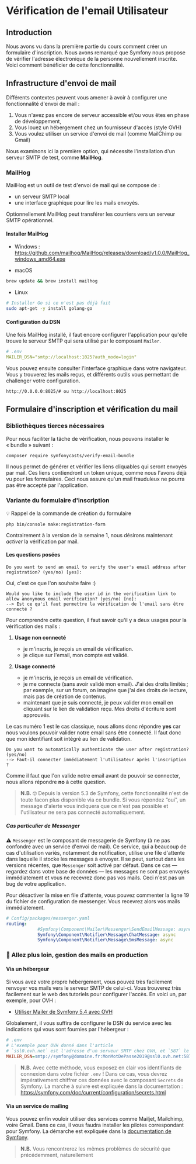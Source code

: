 # Vérification de l'email Utilisateur

## Introduction

Nous avons vu dans la première partie du cours comment créer un formulaire d'inscription. Nous avons remarqué que Symfony nous propose de vérifier l'adresse électronique de la personne nouvellement inscrite. Voici comment bénéficier de cette fonctionnalité.

## Infrastructure d'envoi de mail

Différents contextes peuvent vous amener à avoir à configurer une fonctionnalité d'envoi de mail :
1. Vous n'avez pas encore de serveur accessible et/ou vous êtes en phase de développement, 
2. Vous louez un hébergement chez un fournisseur d'accès (style OVH)
3. Vous voulez utiliser un service d'envoi de mail (comme MailChimp ou Gmail)

Nous examinons ici la première option, qui nécessite l'installation d'un serveur SMTP de test, comme **MailHog**. 

### MailHog
MailHog est un outil de test d'envoi de mail qui se compose de :
- un serveur SMTP local 
- une interface graphique pour lire les mails envoyés.

Optionnellement MailHog peut transférer les courriers vers un serveur SMTP opérationnel.

#### Installer MailHog

- Windows : https://github.com/mailhog/MailHog/releases/download/v1.0.0/MailHog_windows_amd64.exe

- macOS
```bash
brew update && brew install mailhog
```

- Linux
```bash
# Installer Go si ce n'est pas déjà fait
sudo apt-get -y install golang-go
```

#### Configuration du DSN
Une fois MailHog installé, il faut encore configurer l'application pour qu'elle trouve le serveur SMTP qui sera utilisé par le composant `Mailer`.
```yaml
# .env
MAILER_DSN="smtp://localhost:1025?auth_mode=login"
```
Vous pouvez ensuite consulter l'interface graphique dans votre navigateur.
Vous y trouverez les mails reçus, et différents outils vous permettant de challenger votre configuration.
```
http://0.0.0.0:8025/# ou http://localhost:8025
```

## Formulaire d'inscription et vérification du mail

### Bibliothèques tierces nécessaires
Pour nous faciliter la tâche de vérification, nous pouvons installer le « bundle » suivant :
```bash
composer require symfonycasts/verify-email-bundle
```
Il nous permet de générer et vérifier les liens cliquables qui seront envoyés par mail. Ces liens contiendront un token unique, comme nous l'avons déjà vu pour les formulaires. Ceci nous assure qu'un mail frauduleux ne pourra pas être accepté par l'application.

### Variante du formulaire d'inscription
:bulb: Rappel de la commande de création du formulaire
```
php bin/console make:registration-form
```
Contrairement à la version de la semaine 1, nous désirons maintenant _activer_ la vérification par mail.  

#### Les questions posées
```text
Do you want to send an email to verify the user's email address after registration? (yes/no) [yes]:
```

Oui, c'est ce que l'on souhaite faire :)


```text
Would you like to include the user id in the verification link to allow anonymous email verification? (yes/no) [no]:
--> Est ce qu'il faut permettre la vérification de l'email sans être connecté ?
```

Pour comprendre cette question, il faut savoir qu'il y a deux usages pour la vérification des mails :


1. **Usage non connecté** 
   * je m'inscris, je reçois un email de vérification.
   * je clique sur l'email, mon compte est validé.
  
2. **Usage connecté** 
   * je m'inscris, je reçois un email de vérification.
   * je me connecte (sans avoir validé mon email). J'ai des droits limités ; par exemple, sur un forum, on imagine que j'ai des droits de lecture, mais pas de création de contenus.
   * maintenant que je suis connecté, je peux valider mon email en cliquant sur le lien de validation reçu. Mes droits d'écriture sont approuvés.
  
Le cas numéro 1 est le cas classique, nous allons donc répondre **yes** car nous voulons pouvoir valider notre email sans être connecté. Il faut donc que mon identifiant soit intégré au lien de validation.


```text
Do you want to automatically authenticate the user after registration? (yes/no)
--> Faut-il connecter immédiatement l'utilisateur après l'inscription ?
```

Comme il faut que l'on valide notre email avant de pouvoir se connecter, nous allons répondre **no** à cette question.

> **N.B.** :nerd_face: Depuis la version 5.3 de Symfony, cette fonctionnalité n'est de toute facon plus disponible via ce bundle. 
> Si vous répondez “oui”, un message d'alerte vous indiquera que ce n'est pas possible et l'utilisateur ne sera pas connecté automatiquement.

##### Cas particulier de Messenger
:warning: `Messenger` est le composant de messagerie de Symfony (à ne pas confondre avec un service d'envoi de mail). Ce service, qui a beaucoup de cas d'utilisation variés, notamment de notification, utilise une file d'attente dans laquelle il stocke les messages à envoyer. Il se peut, surtout dans les versions récentes, que `Messenger` soit activé par défaut. Dans ce cas — regardez dans votre base de données — les messages ne sont pas envoyés immédiatement et vous ne recevrez donc pas vos mails. Ceci n'est pas un bug de votre application.

Pour désactiver la mise en file d'attente, vous pouvez commenter la ligne 19 du fichier de configuration de messenger. 
Vous recevrez alors vos mails immédiatement.


```yaml
# Config/packages/messenger.yaml
routing:
            #Symfony\Component\Mailer\Messenger\SendEmailMessage: async
            Symfony\Component\Notifier\Message\ChatMessage: async
            Symfony\Component\Notifier\Message\SmsMessage: async
```


### :ninja: Allez plus loin, gestion des mails en production

#### Via un hébergeur
Si vous avez votre propre hébergement, vous pouvez très facilement renvoyer vos mails vers le serveur SMTP de celui-ci. Vous trouverez très facilement sur le web des tutoriels pour configurer l'accès. En voici un, par exemple, pour OVH :
-  [Utiliser Mailer de Symfony 5.4 avec OVH](https://www2.itroom.fr/composant-mailer-symfony-5-4-avec-ovh/)

Globalement, il vous suffira de configurer le DSN du service avec les indications qui vous sont fournies par l'hébergeur :
```ini
# .env
# L'exemple pour OVH donné dans l'article
# `ssl0.ovh.net` est l'adresse d'un serveur SMTP chez OVH, et `587` le port utilisé
MAILER_DSN=smtp://symfony@domaine.fr:MonMotDePasse2019@ssl0.ovh.net:587
```

> **N.B.** Avec cette méthode, vous exposez en clair vos identifiants de connexion dans votre fichier `.env` ! Dans ce cas, vous devrez impérativement chiffrer ces données avec le composant `Secrets` de Symfony.
> La marche à suivre est expliquée dans la documentation : https://symfony.com/doc/current/configuration/secrets.html

#### Via un service de mailing
Vous pouvez enfin vouloir utiliser des services comme Mailjet, Mailchimp, voire Gmail. Dans ce cas, il vous faudra installer les pilotes correspondant pour Symfony. La démarche est expliquée dans la [documentation de Symfony](https://symfony.com/doc/current/mailer.html#using-a-3rd-party-transport).

>**N.B.** Vous rencontrerez les mêmes problèmes de sécurité que précédemment, naturellement
